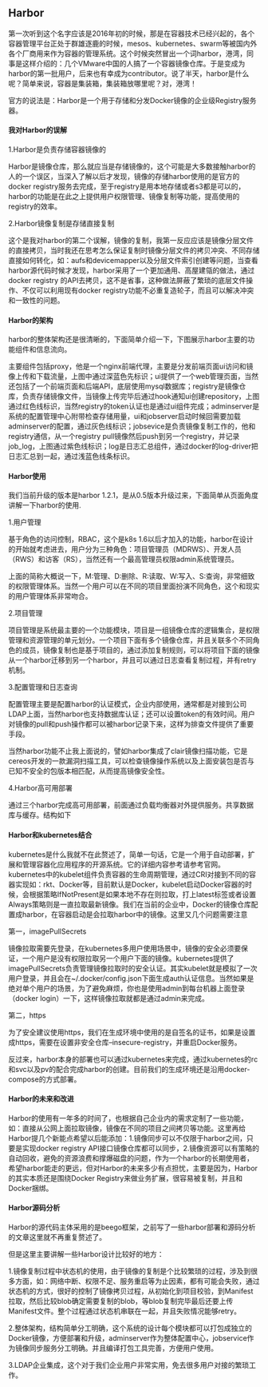 ## Harbor

第一次听到这个名字应该是2016年初的时候，那是在容器技术已经兴起的，各个容器管理平台正处于群雄逐鹿的时候，mesos、kubernetes、swarm等被国内外各个厂商用来作为容器的管理系统。这个时候突然冒出一个词harbor，港湾，同事是这样介绍的：几个VMware中国的人搞了一个容器镜像仓库。于是变成为harbor的第一批用户，后来也有幸成为contributor。说了半天，harbor是什么呢？简单来说，容器是集装箱，集装箱放哪里呢？对，港湾！

官方的说法是：Harbor是一个用于存储和分发Docker镜像的企业级Registry服务器。

#### 我对Harbor的误解

1.Harbor是负责存储容器镜像的

Harbor是镜像仓库，那么就应当是存储镜像的，这个可能是大多数接触harbor的人的一个误区，当深入了解以后才发现，镜像的存储harbor使用的是官方的docker registry服务去完成，至于registry是用本地存储或者s3都是可以的，harbor的功能是在此之上提供用户权限管理、镜像复制等功能，提高使用的registry的效率。

2.Harbor镜像复制是存储直接复制

这个是我对harbor的第二个误解，镜像的复制，我第一反应应该是镜像分层文件的直接拷贝，当时我还在思考怎么保证复制时镜像分层文件的拷贝冲突、不同存储直接如何转化，如：aufs和devicemapper以及分层文件索引创建等问题，当查看harbor源代码时候才发现，harbor采用了一个更加通用、高屋建瓴的做法，通过docker registry 的API去拷贝，这不是省事，这种做法屏蔽了繁琐的底层文件操作、不仅可以利用现有docker registry功能不必重复造轮子，而且可以解决冲突和一致性的问题。

#### Harbor的架构

harbor的整体架构还是很清晰的，下面简单介绍一下，下图展示harbor主要的功能组件和信息流向。

主要组件包括proxy，他是一个nginx前端代理，主要是分发前端页面ui访问和镜像上传和下载流量，上图中通过深蓝色先标识；ui提供了一个web管理页面，当然还包括了一个前端页面和后端API，底层使用mysql数据库；registry是镜像仓库，负责存储镜像文件，当镜像上传完毕后通过hook通知ui创建repository，上图通过红色线标识，当然registry的token认证也是通过ui组件完成；adminserver是系统的配置管理中心附带检查存储用量，ui和jobserver启动时候回需要加载adminserver的配置，通过灰色线标识；jobsevice是负责镜像复制工作的，他和registry通信，从一个registry pull镜像然后push到另一个registry，并记录job\_log，上图通过紫色线标识；log是日志汇总组件，通过docker的log-driver把日志汇总到一起，通过浅蓝色线条标识。

#### Harbor使用

我们当前升级的版本是harbor 1.2.1，是从0.5版本升级过来，下面简单从页面角度讲解一下harbor的使用.

1.用户管理

基于角色的访问控制，RBAC，这个是k8s 1.6以后才加入的功能，harbor在设计的开始就考虑进去，用户分为三种角色：项目管理员（MDRWS）、开发人员（RWS）和访客（RS），当然还有一个最高管理员权限admin系统管理员。

上面的简称大概说一下，M:管理、D:删除、R:读取、W:写入、S:查询，非常细致的权限管理体系。当然一个用户可以在不同的项目里面扮演不同角色，这个和现实的用户管理体系非常吻合。

2.项目管理

项目管理是系统最主要的一个功能模块，项目是一组镜像仓库的逻辑集合，是权限管理和资源管理的单元划分。一个项目下面有多个镜像仓库，并且关联多个不同角色的成员，镜像复制也是基于项目的，通过添加复制规则，可以将项目下面的镜像从一个harbor迁移到另一个harbor，并且可以通过日志查看复制过程，并有retry机制。

3.配置管理和日志查询

配置管理主要是配置harbor的认证模式，企业内部使用，通常都是对接到公司LDAP上面，当然harbor也支持数据库认证；还可以设置token的有效时间。用户对镜像的pull和push操作都可以被harbor记录下来，这样为排查文件提供了重要手段。

当然harbor功能不止我上面说的，譬如harbor集成了clair镜像扫描功能，它是cereos开发的一款漏洞扫描工具，可以检查镜像操作系统以及上面安装包是否与已知不安全的包版本相匹配，从而提高镜像安全性。

4.Harbor高可用部署

通过三个harbor完成高可用部署，前面通过负载均衡器对外提供服务。共享数据库与缓存。结构如下

#### Harbor和kubernetes结合

kubernetes是什么我就不在此赘述了，简单一句话，它是一个用于自动部署，扩展和管理容器化应用程序的开源系统。它的详细内容参考请参考官网。kubernetes中的kubelet组件负责容器的生命周期管理，通过CRI对接到不同的容器实现如：rkt、Docker等，目前默认是Docker，kubelet启动Docker容器的时候，会根据策略IfNotPresent是如果本地不存在则拉取，打上latest标签或者设置Always策略则是一直拉取最新镜像。我们在当前的企业中，Docker的镜像仓库配置成harbor，在容器启动是会拉取harbor中的镜像。这里又几个问题需要注意

第一，imagePullSecrets

镜像拉取需要先登录，在kubernetes多用户使用场景中，镜像的安全必须要保证，一个用户是没有权限拉取另一个用户下面的镜像。kubernetes提供了imagePullSecrets负责管理镜像拉取时的安全认证。其实kubelet就是模拟了一次用户登录，并且会在~/.docker/config.json下面生成auth认证信息。当然如果是绝对单个用户的场景，为了避免麻烦，你也是使用admin到每台机器上面登录（docker login）一下，这样镜像拉取就都是通过admin来完成。

第二，https

为了安全建议使用https，我们在生成环境中使用的是自签名的证书，如果是设置成https，需要在设置非安全仓库–insecure-registry，并重启Docker服务。

反过来，harbor本身的部署也可以通过kubernetes来完成，通过kubernetes的rc和svc以及pv的配合完成harbor的创建。目前我们的生成环境还是沿用docker-compose的方式部署。

#### Harbor的未来和改进

Harbor的使用有一年多的时间了，也根据自己企业内的需求定制了一些功能，如：直接从公网上面拉取镜像，镜像在不同的项目之间拷贝等功能。这里再给Harbor提几个新能点希望以后能添加：1.镜像同步可以不仅限于harbor之间，只要是实现docker registry API接口镜像仓库都可以同步，2.镜像资源可以有策略的自动回收，避免的资源浪费和撑爆磁盘的问题，作为一个harbor的长期使用者，希望harbor能走的更远，但对Harbor的未来多少有点担忧，主要是因为，Harbor的其实本质还是围绕Docker Registry来做业务扩展，很容易被复制，并且和Docker捆绑。

#### Harbor源码分析

Harbor的源代码主体采用的是beego框架，之前写了一些harbor部署和源码分析的文章这里就不再重复赘述了。

但是这里主要讲解一些Harbor设计比较好的地方：

1.镜像复制过程中状态机的使用，由于镜像的复制是个比较繁琐的过程，涉及到很多方面，如：网络中断、权限不足、服务重启等为止因素，都有可能会失败，通过状态机的方式，很好的控制了镜像拷贝过程，从初始化到项目校验，到Manifest拉取，然后比较blob确定需要复制的blob，等blob复制完毕最后还要上传Manifest文件。整个过程通过状态机串联在一起，并且失败情况能够retry。

2.整体架构，结构简单分工明确，这个系统的设计每个模块都可以打包成独立的Docker镜像，方便部署和升级，adminserver作为整体配置中心，jobservice作为镜像同步服务分工明确。并且编译打包工具完善，方便用户使用。

3.LDAP企业集成，这个对于我们企业用户非常实用，免去很多用户对接的繁琐工作。

